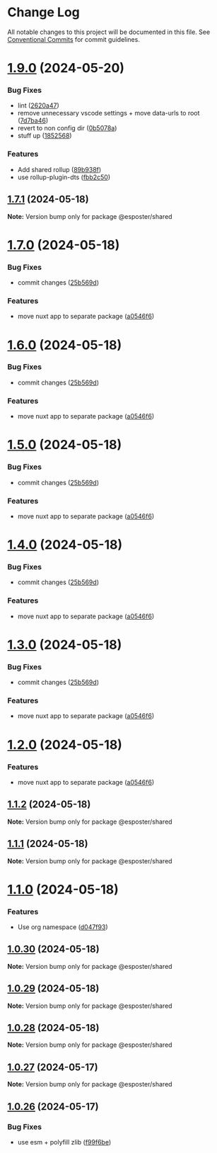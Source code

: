 # Change Log

All notable changes to this project will be documented in this file.
See [Conventional Commits](https://conventionalcommits.org) for commit guidelines.

# [1.9.0](https://github.com/Esposter/Esposter/compare/v1.7.1...v1.9.0) (2024-05-20)


### Bug Fixes

* lint ([2620a47](https://github.com/Esposter/Esposter/commit/2620a472120d9d53079b8ae0fc5230c772b2fc4d))
* remove unnecessary vscode settings + move data-urls to root ([7d7ba46](https://github.com/Esposter/Esposter/commit/7d7ba466f0bd137d25472591a81a7b4b9a979117))
* revert to non config dir ([0b5078a](https://github.com/Esposter/Esposter/commit/0b5078af8e2ba5f6eaaa3290573240e5b55640fa))
* stuff up ([1852568](https://github.com/Esposter/Esposter/commit/185256899307c2e9a0e9f64c1a0e038498cb9ad9))


### Features

* Add shared rollup ([89b938f](https://github.com/Esposter/Esposter/commit/89b938f6c27b52d5883b78d7b98be93b8d09f946))
* use rollup-plugin-dts ([fbb2c50](https://github.com/Esposter/Esposter/commit/fbb2c503c9fb13a509df9ec8af87cd7bd9093dfe))






## [1.7.1](https://github.com/Esposter/Esposter/compare/v1.7.0...v1.7.1) (2024-05-18)

**Note:** Version bump only for package @esposter/shared





# [1.7.0](https://github.com/Esposter/Esposter/compare/v1.1.2...v1.7.0) (2024-05-18)


### Bug Fixes

* commit changes ([25b569d](https://github.com/Esposter/Esposter/commit/25b569d3529ea01b7bcebe78114267dea523a92f))


### Features

* move nuxt app to separate package ([a0546f6](https://github.com/Esposter/Esposter/commit/a0546f672564ac0fe26e44eee29c9b752b1ee851))





# [1.6.0](https://github.com/Esposter/Esposter/compare/v1.1.2...v1.6.0) (2024-05-18)


### Bug Fixes

* commit changes ([25b569d](https://github.com/Esposter/Esposter/commit/25b569d3529ea01b7bcebe78114267dea523a92f))


### Features

* move nuxt app to separate package ([a0546f6](https://github.com/Esposter/Esposter/commit/a0546f672564ac0fe26e44eee29c9b752b1ee851))





# [1.5.0](https://github.com/Esposter/Esposter/compare/v1.1.2...v1.5.0) (2024-05-18)


### Bug Fixes

* commit changes ([25b569d](https://github.com/Esposter/Esposter/commit/25b569d3529ea01b7bcebe78114267dea523a92f))


### Features

* move nuxt app to separate package ([a0546f6](https://github.com/Esposter/Esposter/commit/a0546f672564ac0fe26e44eee29c9b752b1ee851))





# [1.4.0](https://github.com/Esposter/Esposter/compare/v1.1.2...v1.4.0) (2024-05-18)


### Bug Fixes

* commit changes ([25b569d](https://github.com/Esposter/Esposter/commit/25b569d3529ea01b7bcebe78114267dea523a92f))


### Features

* move nuxt app to separate package ([a0546f6](https://github.com/Esposter/Esposter/commit/a0546f672564ac0fe26e44eee29c9b752b1ee851))





# [1.3.0](https://github.com/Esposter/Esposter/compare/v1.1.2...v1.3.0) (2024-05-18)


### Bug Fixes

* commit changes ([25b569d](https://github.com/Esposter/Esposter/commit/25b569d3529ea01b7bcebe78114267dea523a92f))


### Features

* move nuxt app to separate package ([a0546f6](https://github.com/Esposter/Esposter/commit/a0546f672564ac0fe26e44eee29c9b752b1ee851))





# [1.2.0](https://github.com/Esposter/Esposter/compare/v1.1.2...v1.2.0) (2024-05-18)


### Features

* move nuxt app to separate package ([a0546f6](https://github.com/Esposter/Esposter/commit/a0546f672564ac0fe26e44eee29c9b752b1ee851))





## [1.1.2](https://github.com/Esposter/Esposter/compare/v1.1.1...v1.1.2) (2024-05-18)

**Note:** Version bump only for package @esposter/shared

## [1.1.1](https://github.com/Esposter/Esposter/compare/v1.1.0...v1.1.1) (2024-05-18)

**Note:** Version bump only for package @esposter/shared

# [1.1.0](https://github.com/Esposter/Esposter/compare/v1.0.28...v1.1.0) (2024-05-18)

### Features

- Use org namespace ([d047f93](https://github.com/Esposter/Esposter/commit/d047f93de271dde70fa91ef0bb20fcae701b0712))

## [1.0.30](https://github.com/Esposter/Esposter/compare/v1.0.28...v1.0.30) (2024-05-18)

**Note:** Version bump only for package @esposter/shared

## [1.0.29](https://github.com/Esposter/Esposter/compare/v1.0.28...v1.0.29) (2024-05-18)

**Note:** Version bump only for package @esposter/shared

## [1.0.28](https://github.com/Esposter/Esposter/compare/v1.0.27...v1.0.28) (2024-05-18)

**Note:** Version bump only for package @esposter/shared

## [1.0.27](https://github.com/Esposter/Esposter/compare/v1.0.26...v1.0.27) (2024-05-17)

**Note:** Version bump only for package @esposter/shared

## [1.0.26](https://github.com/Esposter/Esposter/compare/v1.0.25...v1.0.26) (2024-05-17)

### Bug Fixes

- use esm + polyfill zlib ([f99f6be](https://github.com/Esposter/Esposter/commit/f99f6beaa90387a5fa2a085622587c68220746c0))
